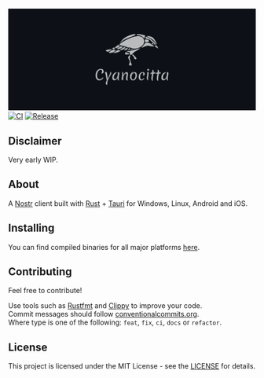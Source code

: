 ![Cyanocitta](media/logo/cover.png)
[![CI](https://github.com/jonassterud/cyanocitta/actions/workflows/ci.yml/badge.svg)](https://github.com/jonassterud/cyanocitta/actions/workflows/ci.yml)
[![Release](https://github.com/jonassterud/cyanocitta/actions/workflows/release.yml/badge.svg)](https://github.com/jonassterud/cyanocitta/actions/workflows/release.yml)

## Disclaimer

Very early WIP.

## About

A [Nostr](https://github.com/nostr-protocol/nostr) client built with [Rust](https://www.rust-lang.org/) + [Tauri](https://tauri.app/) for Windows, Linux, Android and iOS.

## Installing

You can find compiled binaries for all major platforms [here](https://github.com/jonassterud/cyanocitta/releases).

## Contributing

Feel free to contribute!

Use tools such as [Rustfmt](https://github.com/rust-lang/rustfmt) and [Clippy](https://github.com/rust-lang/rust-clippy) to improve your code.  
Commit messages should follow [conventionalcommits.org](https://www.conventionalcommits.org).  
Where type is one of the following: `feat`, `fix`, `ci`, `docs` or `refactor`.

## License

This project is licensed under the MIT License - see the [LICENSE](./LICENSE) for details.
